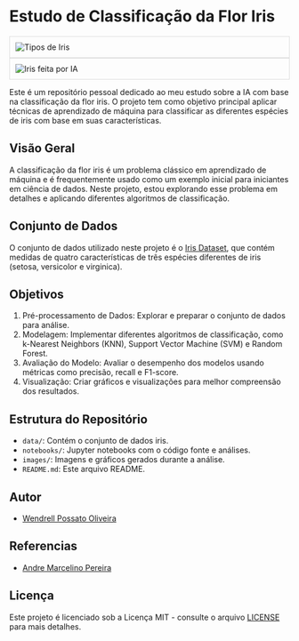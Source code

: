 # Estudo de Classificação da Flor Iris

<div style="border: 1px solid #ddd; padding: 10px;">
    <img src="https://github.com/wendrellBr/IA_IrisStudy/raw/main/assets/90914846/5495d96c-3e06-4b28-bed5-0b901171dde3.png" alt="Tipos de Iris">
</div>
<div style="border: 1px solid #ddd; padding: 10px;">
    <img src="https://github.com/wendrellBr/IA_IrisStudy/raw/main/assets/90914846/844e4f75-29b5-412b-bbcf-fd44af7d4d70.png" alt="Iris feita por IA">
</div>





Este é um repositório pessoal dedicado ao meu estudo sobre a IA com base na classificação da flor iris. O projeto tem como objetivo principal aplicar técnicas de aprendizado de máquina para classificar as diferentes espécies de iris com base em suas características.

## Visão Geral

A classificação da flor iris é um problema clássico em aprendizado de máquina e é frequentemente usado como um exemplo inicial para iniciantes em ciência de dados. Neste projeto, estou explorando esse problema em detalhes e aplicando diferentes algoritmos de classificação.

## Conjunto de Dados

O conjunto de dados utilizado neste projeto é o [Iris Dataset](https://archive.ics.uci.edu/ml/datasets/iris), que contém medidas de quatro características de três espécies diferentes de iris (setosa, versicolor e virginica).

## Objetivos

1. Pré-processamento de Dados: Explorar e preparar o conjunto de dados para análise.
2. Modelagem: Implementar diferentes algoritmos de classificação, como k-Nearest Neighbors (KNN), Support Vector Machine (SVM) e Random Forest.
3. Avaliação do Modelo: Avaliar o desempenho dos modelos usando métricas como precisão, recall e F1-score.
4. Visualização: Criar gráficos e visualizações para melhor compreensão dos resultados.

## Estrutura do Repositório

- `data/`: Contém o conjunto de dados iris.
- `notebooks/`: Jupyter notebooks com o código fonte e análises.
- `images/`: Imagens e gráficos gerados durante a análise.
- `README.md`: Este arquivo README.

## Autor

- [Wendrell Possato Oliveira](https://github.com/wendrellBr)

## Referencias

- [Andre Marcelino Pereira](https://github.com/)

## Licença

Este projeto é licenciado sob a Licença MIT - consulte o arquivo [LICENSE](LICENSE) para mais detalhes.
